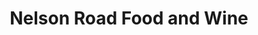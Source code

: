 ---
title: "Nelson Road Food and Wine"
url: /great-yarmouth/nelson-road-food-and-wine/
shop: convenience
---